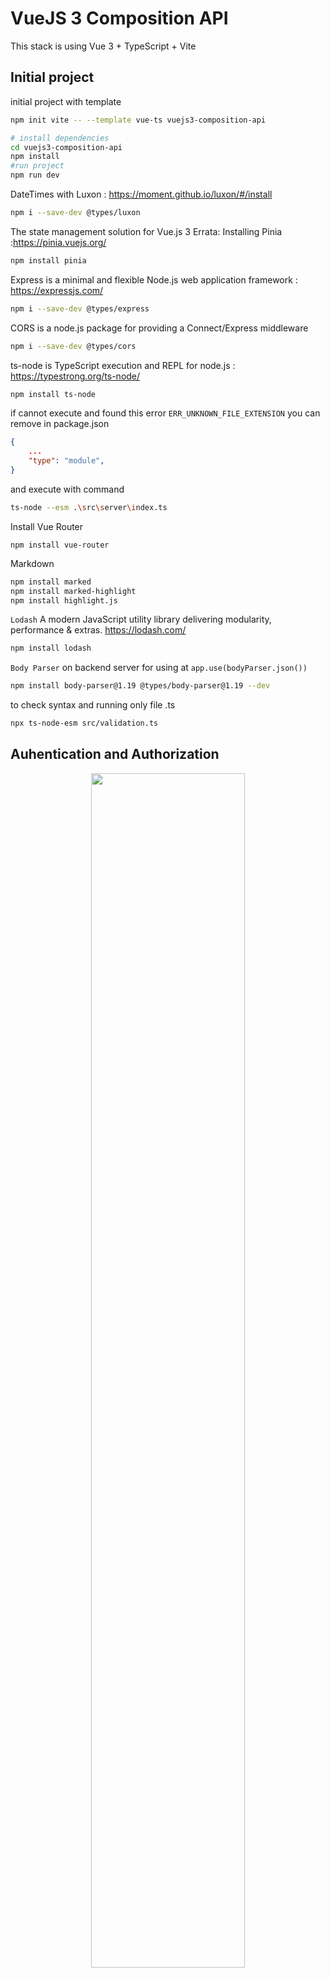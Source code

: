 # VueJS 3 Composition API

This stack is using Vue 3 + TypeScript + Vite

## Initial project

initial project with template
```bash
npm init vite -- --template vue-ts vuejs3-composition-api
```

```bash
# install dependencies
cd vuejs3-composition-api
npm install
#run project
npm run dev
```

DateTimes with Luxon : https://moment.github.io/luxon/#/install
```bash
npm i --save-dev @types/luxon
```
The state management solution for Vue.js 3 Errata: Installing Pinia :https://pinia.vuejs.org/
```bash
npm install pinia
```

Express is a minimal and flexible Node.js web application framework : https://expressjs.com/
```bash
npm i --save-dev @types/express
```

CORS is a node.js package for providing a Connect/Express middleware
```bash
npm i --save-dev @types/cors
```

ts-node is TypeScript execution and REPL for node.js : https://typestrong.org/ts-node/
```bash
npm install ts-node
```

if cannot execute and found this error `ERR_UNKNOWN_FILE_EXTENSION` you can remove in package.json

```json
{
    ...
    "type": "module",
}
```
and execute with command

```bash
ts-node --esm .\src\server\index.ts
```

Install Vue Router

```
npm install vue-router
```

Markdown

```bash
npm install marked
npm install marked-highlight
npm install highlight.js
```


`Lodash` A modern JavaScript utility library delivering modularity, performance & extras. https://lodash.com/
```bash
npm install lodash
```
`Body Parser` on backend server for using at `app.use(bodyParser.json())`
```bash
npm install body-parser@1.19 @types/body-parser@1.19 --dev
```

to check syntax and running only file .ts

```bash
npx ts-node-esm src/validation.ts
```

## Auhentication and Authorization

<p align="center">
  <img width="70%"src="./docs/diagram-auth.png">
</p>


### Prepare to install dependencies

```bash
npm install cookie-parser@1.4.0 @types/cookie-parser@1.4.0 --include=dev

npm install jsonwebtoken@8.5.1 @types/jsonwebtoken@8.5.1 --include=dev

npm install express-session@1.17.3 @types/express-session@1.17.3 --include=dev
```

### Tooling - Vite Proxy Configuration

Config at `vite.config.ts` to change path by proxy config : https://vitejs.dev/config/server-options.html#server-proxy

```ts
import { defineConfig } from 'vite'
import vue from '@vitejs/plugin-vue'

// https://vitejs.dev/config/
export default defineConfig({
  plugins: [vue()],
  server: {
    proxy: {
      '^/api/.*': {
        target: 'http://localhost:8000',
        changeOrigin: true,
        rewrite: (path) => {
          console.log(path)
          const p = path.replace(/^\/api/, '')
          console.log(p)
          return p
        },
      }
    }
  }
})
```

### Signing a JWT

validaiton and debuging with https://jwt.io/

go to the `src/server/index.ts` and import in below

```ts
...
import express, {Request, Response} from 'express'
import cookieParser from 'cookie-parser';
import jsonwebtoken from 'jsonwebtoken';
...

const app = express()
...
app.use(cookieParser())
...

const SECRET = 'my-secret'
const COOKIE = 'vuejs-jwt'

function authenticate (id: string, req: Request, res:Response) {
    const token = jsonwebtoken.sign({ id }, SECRET, {
        issuer: 'vuejs-corse',
        expiresIn: '30 days'
    })
    res.cookie(COOKIE,token);
}

app.post<{},{},NewUser>("/users", (req,res) => {
    const user: User = {...req.body, id: (Math.random() * 10000).toFixed() }
    allUsers.push(user)
    authenticate(user.id,req,res)
    const { password, ...rest} = user
    res.json({...rest})
})

```

restart server express and try to login

you can see cookie like this

<p align="center">
  <img width="70%"src="./docs/cookie-jwt.png">
</p>

and go to the  https://jwt.io to debug and then enter verify secret

<p align="center">
  <img width="70%"src="./docs/debug-jwt-token.png">
</p>

to make more secure add  `http only` option

```ts
...
function authenticate (id: string, _: Request, res:Response) {
    ...
    res.cookie(COOKIE,token,{ httpOnly: true });
}
...
```

<p align="center">
  <img width="70%"src="./docs/debug-jwt-httponly.png">
</p>

### Authenicating Users

on `server/index.ts` add code to verify user jwt token

```ts
//...
app.get("/current-user",(req,res) => {
    try {
        const token = req.cookies[COOKIE]
        const result = jsonwebtoken.verify(token,SECRET) as { id: string }
        console.log(result)
        res.json( { id: result.id })
    } catch (e) {
        //...
        res.status(404).end();
    }
})
//...
```

and then add some code to fetch at `App.vue` to see the result.

```ts
<script>
//...

async function authenticate() {
  const res = await window.fetch("/api/current-user",{
    headers: {
      'Content-Type': 'application/json'
    }
  })

  console.log(await res.json())
}

authenticate()
</script>
```

restart server again, you can see console log result

on network response result.

<p align="center">
  <img width="70%"src="./docs/debug-nw-jwt-path.png">
</p>

<p align="center">
  <img width="70%"src="./docs/debug-nw-response-auth-pass.png">
</p>

can try to wrong secret by change `SECRET` to `xxxx` code at `index.ts`, and then will be return 404 in block catch

```ts
app.get("/current-user",(req,res) => {
    try {
        const token = req.cookies[COOKIE]
        const result = jsonwebtoken.verify(token,'xxxx') as { id: string }
        console.log(result)
        res.json( { id: result.id })
    } catch (e) {
        //...
        res.status(404).end();
    }
})
```

<p align="center">
  <img width="70%"src="./docs/debug-jwt-response-wrong.png">
</p>







